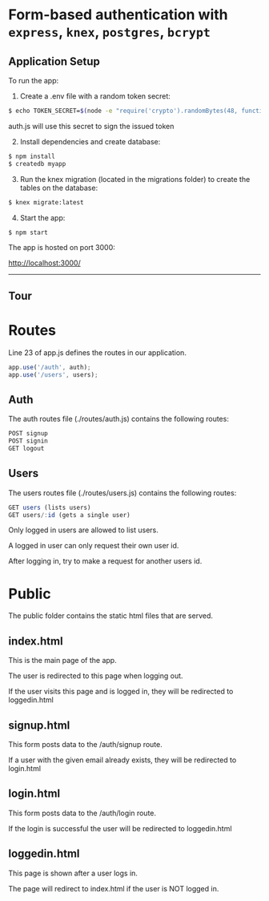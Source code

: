 # Form-based authentication with `express`, `knex`, `postgres`, `bcrypt`

Application Setup
--

To run the app:

1. Create a .env file with a random token secret:

```sh
$ echo TOKEN_SECRET=$(node -e "require('crypto').randomBytes(48, function(ex, buf) { console.log(buf.toString('hex')) });") >> .env
```

auth.js will use this secret to sign the issued token

2. Install dependencies and create database:

```sh
$ npm install
$ createdb myapp
```

3. Run the knex migration (located in the migrations folder) to create the tables on the database:

```sh
$ knex migrate:latest
```

4. Start the app:

```sh
$ npm start
```

The app is hosted on port 3000:


[http://localhost:3000/](http://localhost:3000/)

<hr>

Tour
--

# Routes

Line 23 of app.js defines the routes in our application.

```js
app.use('/auth', auth);
app.use('/users', users);
```

## Auth

The auth routes file (./routes/auth.js) contains the following routes:

```js
POST signup
POST signin
GET logout
```

## Users

The users routes file (./routes/users.js) contains the following routes:

```js
GET users (lists users)
GET users/:id (gets a single user)
```

Only logged in users are allowed to list users.

A logged in user can only request their own user id.

After logging in, try to make a request for another users id.


# Public

The public folder contains the static html files that are served.

## index.html

This is the main page of the app.

The user is redirected to this page when logging out.

If the user visits this page and is logged in, they will be redirected to loggedin.html

## signup.html

This form posts data to the /auth/signup route.

If a user with the given email already exists, they will be redirected to login.html

## login.html

This form posts data to the /auth/login route.

If the login is successful the user will be redirected to loggedin.html

## loggedin.html

This page is shown after a user logs in.

The page will redirect to index.html if the user is NOT logged in.
